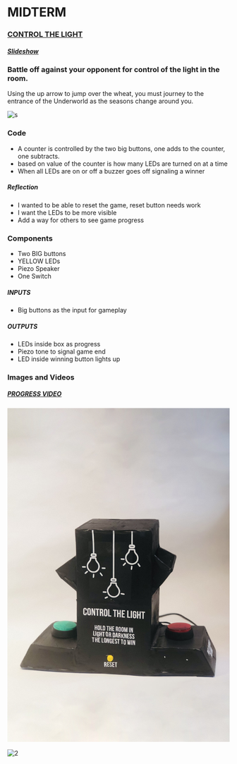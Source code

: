 # MIDTERM

### [CONTROL THE LIGHT](https://vimeo.com/334810182)

##### [Slideshow](https://github.com/artdelolo/Physical-Computing/blob/master/HW/Midterm/_Balance%20the%20Light%20..pdf)

  ### Battle off against your opponent for control of the light in the room.

 Using the up arrow to jump over the wheat, you must journey to the entrance of the Underworld as the seasons change around you.

 ![s](https://github.com/artdelolo/Physical-Computing/blob/master/HW/Midterm/balance-sketch.jpg)


###  Code
   * A counter is controlled by the two big buttons, one adds to the counter, one subtracts.
   * based on value of the counter is how many LEDs are turned on at a time
   * When all LEDs are on or off a buzzer goes off signaling a winner

##### Reflection
* I wanted to be able to reset the game, reset button needs work
* I want the LEDs to be more visible
* Add a way for others to see game progress


###  Components
* Two BIG buttons
* YELLOW LEDs
* Piezo Speaker
* One Switch

##### INPUTS  
* Big buttons as the input for gameplay
##### OUTPUTS  
* LEDs inside box as progress
* Piezo tone to signal game end
* LED inside winning button lights up

### Images and Videos

##### [PROGRESS VIDEO](https://vimeo.com/334810182)

 ![1](https://github.com/artdelolo/Physical-Computing/blob/master/HW/Midterm/balance-1.jpg)

  ![2](https://github.com/artdelolo/Physical-Computing/blob/master/HW/Midterm/balance-2.jpg)

